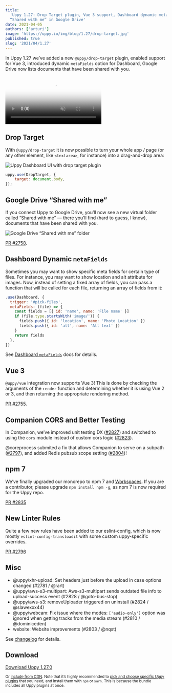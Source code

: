 ```yaml
---
title:
  'Uppy 1.27: Drop Target plugin, Vue 3 support, Dashboard dynamic meta fields,
  “Shared with me” in Google Drive'
date: 2021-04-05
authors: ['arturi']
image: 'https://uppy.io/img/blog/1.27/drop-target.jpg'
published: true
slug: '2021/04/1.27'
---
```


In Uppy 1.27 we’ve added a new `@uppy/drop-target` plugin, enabled support for
Vue 3, introduced dynamic `metaFields` option for Dashboard, Google Drive now
lists documents that have been shared with you.

<video alt="Demo video showing Uppy with Drop Target plugin which allows accepting drag and drop anywhere on a page" poster="/img/blog/1.26/dashboard-disabled.jpg" muted autoplay loop>
  <source src="/img/blog/1.27/drop-target.mp4" type="video/mp4" />
  Your browser does not support the video tag: https://uppy.io/img/blog/1.27/drop-target.mp4
</video>

<!--truncate-->

## Drop Target

With `@uppy/drop-target` it is now possible to turn your whole app / page (or
any other element, like `<textarea>`, for instance) into a drag-and-drop area:

![Uppy Dashboard UI with drop target plugin](/img/blog/1.27/drop-target.jpg)

```js
uppy.use(DropTarget, {
	target: document.body,
});
```

## Google Drive “Shared with me”

If you connect Uppy to Google Drive, you’ll now see a new virtual folder called
“Shared with me” — there you’ll find (hard to guess, I know), documents that
have been shared with you.

![Google Drive “Shared with me” folder](/img/blog/1.27/shared-with-me.jpg)

[PR #2758](https://github.com/transloadit/uppy/pull/2758).

## Dashboard Dynamic `metaFields`

Sometimes you may want to show specific meta fields for certain type of files.
For instance, you may want to show location and alt attribute for images. Now,
instead of setting a fixed array of fields, you can pass a function that will be
called for each file, returning an array of fields from it:

```js
.use(Dashboard, {
  trigger: '#pick-files',
  metaFields: (file) => {
    const fields = [{ id: 'name', name: 'File name' }]
    if (file.type.startsWith('image/')) {
      fields.push({ id: 'location', name: 'Photo Location' })
      fields.push({ id: 'alt', name: 'Alt text' })
    }
    return fields
  },
})
```

See [Dashboard `metaFields`](https://uppy.io/docs/dashboard/#metaFields) docs
for details.

## Vue 3

`@uppy/vue` integration now supports Vue 3! This is done by checking the
arguments of the `render` function and determining whether it is using Vue 2 or
3, and then returning the appropriate rendering method.

[PR #2755](https://github.com/transloadit/uppy/pull/2755).

## Companion CORS and Better Testing

In Companion, we’ve improved unit testing DX
([#2827](https://github.com/transloadit/uppy/pull/2827)) and switched to using
the `cors` module instead of custom cors logic
([#2823](https://github.com/transloadit/uppy/pull/2823)).

@coreprocess submited a fix that allows Companion to serve on a subpath
([#2797](https://github.com/transloadit/uppy/pull/2797)), and added Redis pubsub
scope setting ([#2804](https://github.com/transloadit/uppy/pull/2804))!

## npm 7

We’ve finally upgraded our monorepo to npm 7 and
[Workspaces](https://docs.npmjs.com/cli/v7/using-npm/workspaces). If you are a
contributor, please upgrade `npm install npm -g`, as npm 7 is now required for
the Uppy repo.

[PR #2835](https://github.com/transloadit/uppy/pull/2835)

## New Linter Rules

Quite a few new rules have been added to our eslint-config, which is now mostly
`eslint-config-transloadit` with some custom uppy-specific overrides.

[PR #2796](https://github.com/transloadit/uppy/pull/2796)

## Misc

- @uppy/xhr-upload: Set headers just before the upload in case options changed
  (#2781 / @rart)
- @uppy/aws-s3-multipart: Aws-s3-multipart sends outdated file info to
  upload-success event (#2828 / @goto-bus-stop)
- @uppy/aws-s3: removeUploader triggered on uninstall (#2824 / @slawexxx44)
- @uppy/webcam: Fix issue where the modes: `['audio-only']` option was ignored
  when getting tracks from the media stream (#2810 / @dominiceden)
- website: Website improvements (#2803 / @nqst)

See
[changelog](https://github.com/transloadit/uppy/blob/master/CHANGELOG.md#1270)
for details.

## Download

<a class="TryButton" href="https://releases.transloadit.com/uppy/v1.27.0/uppy-v1.27.0.zip">Download
Uppy 1.27.0</a>

<small>Or [include from CDN](https://uppy.io/docs/). Note that it’s highly
recommended to
[pick and choose specific Uppy plugins](https://uppy.io/docs/plugins/#package-list)
that you need, and install them with `npm` or `yarn`. This is because the bundle
includes all Uppy plugins at once.</small>
